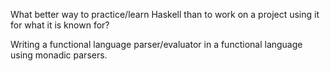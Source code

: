 What better way to practice/learn Haskell than to work on a project using it
for what it is known for?

Writing a functional language parser/evaluator in a functional language
using monadic parsers.
